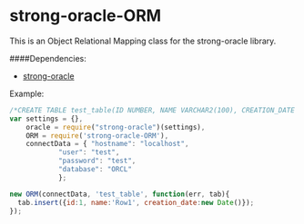 # strong-oracle-ORM
This is an Object Relational Mapping class for the strong-oracle library.

####Dependencies:
* [strong-oracle](https://github.com/strong/strong-oracle)

Example:
```js
/*CREATE TABLE test_table(ID NUMBER, NAME VARCHAR2(100), CREATION_DATE TIMESTAMP)*/
var settings = {},
	oracle = require("strong-oracle")(settings),
	ORM = require('strong-oracle-ORM'),
	connectData = { "hostname": "localhost",
			"user": "test",
			"password": "test",
			"database": "ORCL"
			};

new ORM(connectData, 'test_table', function(err, tab){
  tab.insert({id:1, name:'Row1', creation_date:new Date()});
});
```
